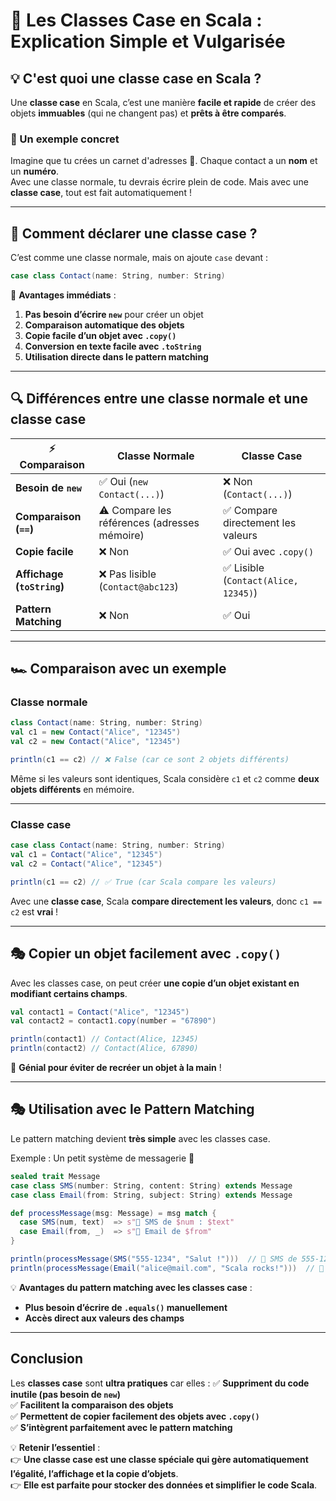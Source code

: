 # 🎯 **Les Classes Case en Scala : Explication Simple et Vulgarisée**  

## 💡 C'est quoi une **classe case** en Scala ?  
Une **classe case** en Scala, c’est une manière **facile et rapide** de créer des objets **immuables** (qui ne changent pas) et **prêts à être comparés**.  

### 📌 Un exemple concret  
Imagine que tu crées un carnet d'adresses 📖. Chaque contact a un **nom** et un **numéro**.  
Avec une classe normale, tu devrais écrire plein de code. Mais avec une **classe case**, tout est fait automatiquement !

---

## 🔹 Comment déclarer une **classe case** ?
C’est comme une classe normale, mais on ajoute `case` devant :
```scala
case class Contact(name: String, number: String)
```
🚀 **Avantages immédiats** :
1. **Pas besoin d’écrire `new`** pour créer un objet  
2. **Comparaison automatique des objets**  
3. **Copie facile d’un objet avec `.copy()`**  
4. **Conversion en texte facile avec `.toString`**  
5. **Utilisation directe dans le pattern matching**  

---

## 🔍 **Différences entre une classe normale et une classe case**  

| ⚡ **Comparaison** | **Classe Normale** | **Classe Case** |
|------------------|-------------------|----------------|
| **Besoin de `new`** | ✅ Oui (`new Contact(...)`) | ❌ Non (`Contact(...)`) |
| **Comparaison (`==`)** | ⚠️ Compare les références (adresses mémoire) | ✅ Compare directement les valeurs |
| **Copie facile** | ❌ Non | ✅ Oui avec `.copy()` |
| **Affichage (`toString`)** | ❌ Pas lisible (`Contact@abc123`) | ✅ Lisible (`Contact(Alice, 12345)`) |
| **Pattern Matching** | ❌ Non | ✅ Oui |

---

## 🏎️ **Comparaison avec un exemple**  

### **Classe normale**
```scala
class Contact(name: String, number: String)
val c1 = new Contact("Alice", "12345")
val c2 = new Contact("Alice", "12345")

println(c1 == c2) // ❌ False (car ce sont 2 objets différents)
```
Même si les valeurs sont identiques, Scala considère `c1` et `c2` comme **deux objets différents** en mémoire.

---

### **Classe case**
```scala
case class Contact(name: String, number: String)
val c1 = Contact("Alice", "12345")
val c2 = Contact("Alice", "12345")

println(c1 == c2) // ✅ True (car Scala compare les valeurs)
```
Avec une **classe case**, Scala **compare directement les valeurs**, donc `c1 == c2` est **vrai** !

---

## 🎭 **Copier un objet facilement avec `.copy()`**  
Avec les classes case, on peut créer **une copie d’un objet existant en modifiant certains champs**.

```scala
val contact1 = Contact("Alice", "12345")
val contact2 = contact1.copy(number = "67890")

println(contact1) // Contact(Alice, 12345)
println(contact2) // Contact(Alice, 67890)
```
🚀 **Génial pour éviter de recréer un objet à la main** !

---

## 🎭 **Utilisation avec le Pattern Matching**  
Le pattern matching devient **très simple** avec les classes case.  

Exemple : Un petit système de messagerie 📩  
```scala
sealed trait Message
case class SMS(number: String, content: String) extends Message
case class Email(from: String, subject: String) extends Message

def processMessage(msg: Message) = msg match {
  case SMS(num, text)  => s"📱 SMS de $num : $text"
  case Email(from, _)  => s"📧 Email de $from"
}

println(processMessage(SMS("555-1234", "Salut !")))  // 📱 SMS de 555-1234 : Salut !
println(processMessage(Email("alice@mail.com", "Scala rocks!")))  // 📧 Email de alice@mail.com
```
💡 **Avantages du pattern matching avec les classes case** :  
- **Plus besoin d’écrire de `.equals()` manuellement**  
- **Accès direct aux valeurs des champs**  

---

## **Conclusion**  
Les **classes case** sont **ultra pratiques** car elles :
✅ **Suppriment du code inutile (pas besoin de `new`)**  
✅ **Facilitent la comparaison des objets**  
✅ **Permettent de copier facilement des objets avec `.copy()`**  
✅ **S’intègrent parfaitement avec le pattern matching**  

💡 **Retenir l’essentiel** :  
👉 **Une classe case est une classe spéciale qui gère automatiquement l’égalité, l’affichage et la copie d’objets**.  
👉 **Elle est parfaite pour stocker des données et simplifier le code Scala**.  
